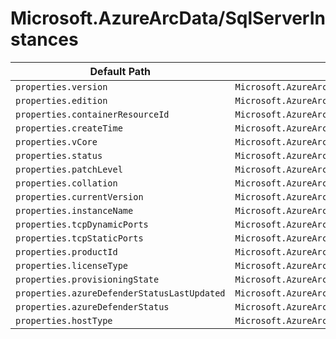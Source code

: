 # Microsoft.AzureArcData/SqlServerInstances

| Default Path | Alias |
|---|---|
| `properties.version` | `Microsoft.AzureArcData/sqlServerInstances/version` |
| `properties.edition` | `Microsoft.AzureArcData/sqlServerInstances/edition` |
| `properties.containerResourceId` | `Microsoft.AzureArcData/sqlServerInstances/containerResourceId` |
| `properties.createTime` | `Microsoft.AzureArcData/sqlServerInstances/createTime` |
| `properties.vCore` | `Microsoft.AzureArcData/sqlServerInstances/vCore` |
| `properties.status` | `Microsoft.AzureArcData/sqlServerInstances/status` |
| `properties.patchLevel` | `Microsoft.AzureArcData/sqlServerInstances/patchLevel` |
| `properties.collation` | `Microsoft.AzureArcData/sqlServerInstances/collation` |
| `properties.currentVersion` | `Microsoft.AzureArcData/sqlServerInstances/currentVersion` |
| `properties.instanceName` | `Microsoft.AzureArcData/sqlServerInstances/instanceName` |
| `properties.tcpDynamicPorts` | `Microsoft.AzureArcData/sqlServerInstances/tcpDynamicPorts` |
| `properties.tcpStaticPorts` | `Microsoft.AzureArcData/sqlServerInstances/tcpStaticPorts` |
| `properties.productId` | `Microsoft.AzureArcData/sqlServerInstances/productId` |
| `properties.licenseType` | `Microsoft.AzureArcData/sqlServerInstances/licenseType` |
| `properties.provisioningState` | `Microsoft.AzureArcData/sqlServerInstances/provisioningState` |
| `properties.azureDefenderStatusLastUpdated` | `Microsoft.AzureArcData/sqlServerInstances/azureDefenderStatusLastUpdated` |
| `properties.azureDefenderStatus` | `Microsoft.AzureArcData/sqlServerInstances/azureDefenderStatus` |
| `properties.hostType` | `Microsoft.AzureArcData/sqlServerInstances/hostType` |

